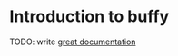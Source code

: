 # Introduction to buffy

TODO: write [great documentation](http://jacobian.org/writing/what-to-write/)
